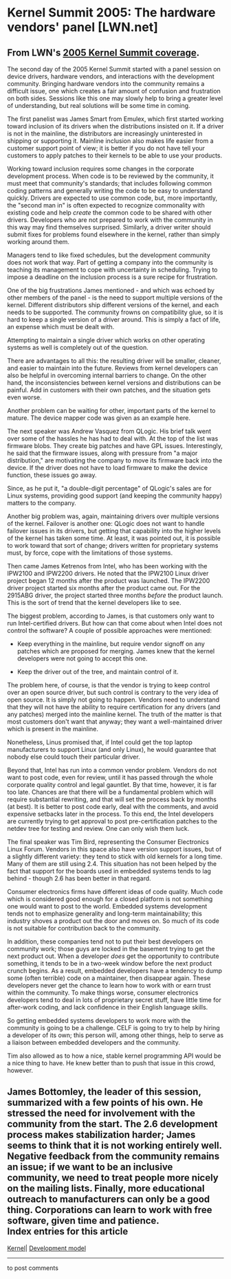 # Kernel Summit 2005: The hardware vendors' panel [LWN.net]

From LWN's [2005 Kernel Summit coverage](/Articles/KernelSummit2005/).   
---  
The second day of the 2005 Kernel Summit started with a panel session on device drivers, hardware vendors, and interactions with the development community. Bringing hardware vendors into the community remains a difficult issue, one which creates a fair amount of confusion and frustration on both sides. Sessions like this one may slowly help to bring a greater level of understanding, but real solutions will be some time in coming. 

The first panelist was James Smart from Emulex, which first started working toward inclusion of its drivers when the distributions insisted on it. If a driver is not in the mainline, the distributors are increasingly uninterested in shipping or supporting it. Mainline inclusion also makes life easier from a customer support point of view; it is better if you do not have tell your customers to apply patches to their kernels to be able to use your products. 

Working toward inclusion requires some changes in the corporate development process. When code is to be reviewed by the community, it must meet that community's standards; that includes following common coding patterns and generally writing the code to be easy to understand quickly. Drivers are expected to use common code, but, more importantly, the "second man in" is often expected to recognize commonality with existing code and help _create_ the common code to be shared with other drivers. Developers who are not prepared to work with the community in this way may find themselves surprised. Similarly, a driver writer should submit fixes for problems found elsewhere in the kernel, rather than simply working around them. 

Managers tend to like fixed schedules, but the development community does not work that way. Part of getting a company into the community is teaching its management to cope with uncertainty in scheduling. Trying to impose a deadline on the inclusion process is a sure recipe for frustration. 

One of the big frustrations James mentioned - and which was echoed by other members of the panel - is the need to support multiple versions of the kernel. Different distributors ship different versions of the kernel, and each needs to be supported. The community frowns on compatibility glue, so it is hard to keep a single version of a driver around. This is simply a fact of life, an expense which must be dealt with. 

Attempting to maintain a single driver which works on other operating systems as well is completely out of the question. 

There are advantages to all this: the resulting driver will be smaller, cleaner, and easier to maintain into the future. Reviews from kernel developers can also be helpful in overcoming internal barriers to change. On the other hand, the inconsistencies between kernel versions and distributions can be painful. Add in customers with their own patches, and the situation gets even worse. 

Another problem can be waiting for other, important parts of the kernel to mature. The device mapper code was given as an example here. 

The next speaker was Andrew Vasquez from QLogic. His brief talk went over some of the hassles he has had to deal with. At the top of the list was firmware blobs. They create big patches and have GPL issues. Interestingly, he said that the firmware issues, along with pressure from "a major distribution," are motivating the company to move its firmware back into the device. If the driver does not have to load firmware to make the device function, these issues go away. 

Since, as he put it, "a double-digit percentage" of QLogic's sales are for Linux systems, providing good support (and keeping the community happy) matters to the company. 

Another big problem was, again, maintaining drivers over multiple versions of the kernel. Failover is another one: QLogic does not want to handle failover issues in its drivers, but getting that capability into the higher levels of the kernel has taken some time. At least, it was pointed out, it is possible to work toward that sort of change; drivers written for proprietary systems must, by force, cope with the limitations of those systems. 

Then came James Ketrenos from Intel, who has been working with the IPW2100 and IPW2200 drivers. He noted that the IPW2100 Linux driver project began 12 months after the product was launched. The IPW2200 driver project started six months after the product came out. For the 2915ABG driver, the project started three months _before_ the product launch. This is the sort of trend that the kernel developers like to see. 

The biggest problem, according to James, is that customers only want to run Intel-certified drivers. But how can that come about when Intel does not control the software? A couple of possible approaches were mentioned: 

  * Keep everything in the mainline, but require vendor signoff on any patches which are proposed for merging. James knew that the kernel developers were not going to accept this one. 

  * Keep the driver out of the tree, and maintain control of it. 




The problem here, of course, is that the vendor is trying to keep control over an open source driver, but such control is contrary to the very idea of open source. It is simply not going to happen. Vendors need to understand that they will not have the ability to require certification for any drivers (and any patches) merged into the mainline kernel. The truth of the matter is that most customers don't want that anyway; they want a well-maintained driver which is present in the mainline. 

Nonetheless, Linus promised that, if Intel could get the top laptop manufacturers to support Linux (and only Linux), he would guarantee that nobody else could touch their particular driver. 

Beyond that, Intel has run into a common vendor problem. Vendors do not want to post code, even for review, until it has passed through the whole corporate quality control and legal gauntlet. By that time, however, it is far too late. Chances are that there will be a fundamental problem which will require substantial rewriting, and that will set the process back by months (at best). It is better to post code early, deal with the comments, and avoid expensive setbacks later in the process. To this end, the Intel developers are currently trying to get approval to post pre-certification patches to the netdev tree for testing and review. One can only wish them luck. 

The final speaker was Tim Bird, representing the Consumer Electronics Linux Forum. Vendors in this space also have version support issues, but of a slightly different variety: they tend to stick with old kernels for a long time. Many of them are still using 2.4. This situation has not been helped by the fact that support for the boards used in embedded systems tends to lag behind - though 2.6 has been better in that regard. 

Consumer electronics firms have different ideas of code quality. Much code which is considered good enough for a closed platform is not something one would want to post to the world. Embedded systems development tends not to emphasize generality and long-term maintainability; this industry shoves a product out the door and moves on. So much of its code is not suitable for contribution back to the community. 

In addition, these companies tend not to put their best developers on community work; those guys are locked in the basement trying to get the next product out. When a developer _does_ get the opportunity to contribute something, it tends to be in a two-week window before the next product crunch begins. As a result, embedded developers have a tendency to dump some (often terrible) code on a maintainer, then disappear again. These developers never get the chance to learn how to work with or earn trust within the community. To make things worse, consumer electronics developers tend to deal in lots of proprietary secret stuff, have little time for after-work coding, and lack confidence in their English language skills. 

So getting embedded systems developers to work more with the community is going to be a challenge. CELF is going to try to help by hiring a developer of its own; this person will, among other things, help to serve as a liaison between embedded developers and the community. 

Tim also allowed as to how a nice, stable kernel programming API would be a nice thing to have. He knew better than to push that issue in this crowd, however. 

James Bottomley, the leader of this session, summarized with a few points of his own. He stressed the need for involvement with the community from the start. The 2.6 development process makes stabilization harder; James seems to think that it is not working entirely well. Negative feedback from the community remains an issue; if we want to be an inclusive community, we need to treat people more nicely on the mailing lists. Finally, more educational outreach to manufacturers can only be a good thing. Corporations can learn to work with free software, given time and patience.  
Index entries for this article  
---  
[Kernel](/Kernel/Index)| [Development model](/Kernel/Index#Development_model)  
  


* * *

to post comments 
